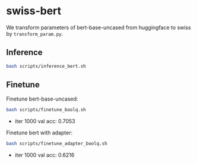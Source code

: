 # swiss-bert

We transform parameters of bert-base-uncased from huggingface to swiss by `transform_param.py`.

## Inference

```bash
bash scripts/inference_bert.sh
```

## Finetune

Finetune bert-base-uncased:

```bash
bash scripts/finetune_boolq.sh
```

* iter 1000 val acc: 0.7053

Finetune bert with adapter:

```bash
bash scripts/finetune_adapter_boolq.sh
```

* iter 1000 val acc: 0.6216
